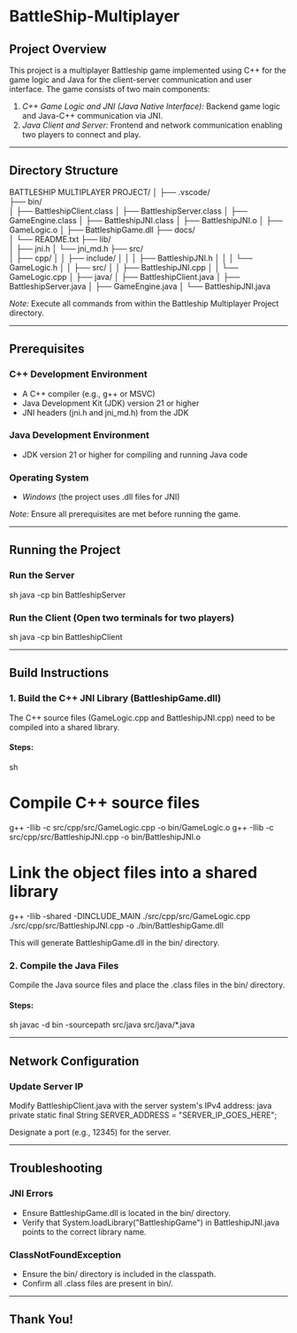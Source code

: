 # BattleShip-Multiplayer

## Project Overview
This project is a multiplayer Battleship game implemented using C++ for the game logic and Java for the client-server communication and user interface. The game consists of two main components:

1. *C++ Game Logic and JNI (Java Native Interface):* Backend game logic and Java-C++ communication via JNI.
2. *Java Client and Server:* Frontend and network communication enabling two players to connect and play.

---

## Directory Structure

BATTLESHIP MULTIPLAYER PROJECT/
│
├── .vscode/            
├── bin/                
│   ├── BattleshipClient.class
│   ├── BattleshipServer.class
│   ├── GameEngine.class
│   ├── BattleshipJNI.class
│   ├── BattleshipJNI.o
│   ├── GameLogic.o
│   ├── BattleshipGame.dll
├── docs/               
│   └── README.txt
├── lib/                
│   ├── jni.h
│   └── jni_md.h
├── src/                
│   ├── cpp/
│   │   ├── include/
│   │   │   ├── BattleshipJNI.h
│   │   │   └── GameLogic.h
│   │   ├── src/
│   │       ├── BattleshipJNI.cpp
│   │       └── GameLogic.cpp
│   ├── java/
│       ├── BattleshipClient.java
│       ├── BattleshipServer.java
│       ├── GameEngine.java
│       └── BattleshipJNI.java


*Note:* Execute all commands from within the Battleship Multiplayer Project directory.

---

## Prerequisites

### C++ Development Environment
- A C++ compiler (e.g., g++ or MSVC)
- Java Development Kit (JDK) version 21 or higher
- JNI headers (jni.h and jni_md.h) from the JDK

### Java Development Environment
- JDK version 21 or higher for compiling and running Java code

### Operating System
- *Windows* (the project uses .dll files for JNI)

*Note:* Ensure all prerequisites are met before running the game.

---

## Running the Project

### Run the Server
sh
java -cp bin BattleshipServer


### Run the Client (Open two terminals for two players)
sh
java -cp bin BattleshipClient


---

## Build Instructions

### 1. Build the C++ JNI Library (BattleshipGame.dll)
The C++ source files (GameLogic.cpp and BattleshipJNI.cpp) need to be compiled into a shared library.

#### Steps:
sh
# Compile C++ source files

g++ -Ilib -c src/cpp/src/GameLogic.cpp -o bin/GameLogic.o
g++ -Ilib -c src/cpp/src/BattleshipJNI.cpp -o bin/BattleshipJNI.o

# Link the object files into a shared library
g++ -Ilib -shared -DINCLUDE_MAIN ./src/cpp/src/GameLogic.cpp ./src/cpp/src/BattleshipJNI.cpp -o ./bin/BattleshipGame.dll

This will generate BattleshipGame.dll in the bin/ directory.

### 2. Compile the Java Files
Compile the Java source files and place the .class files in the bin/ directory.

#### Steps:
sh
javac -d bin -sourcepath src/java src/java/*.java


---

## Network Configuration

### Update Server IP
Modify BattleshipClient.java with the server system's IPv4 address:
java
private static final String SERVER_ADDRESS = "SERVER_IP_GOES_HERE";

Designate a port (e.g., 12345) for the server.

---

## Troubleshooting

### JNI Errors
- Ensure BattleshipGame.dll is located in the bin/ directory.
- Verify that System.loadLibrary("BattleshipGame") in BattleshipJNI.java points to the correct library name.

### ClassNotFoundException
- Ensure the bin/ directory is included in the classpath.
- Confirm all .class files are present in bin/.

---

## Thank You!
